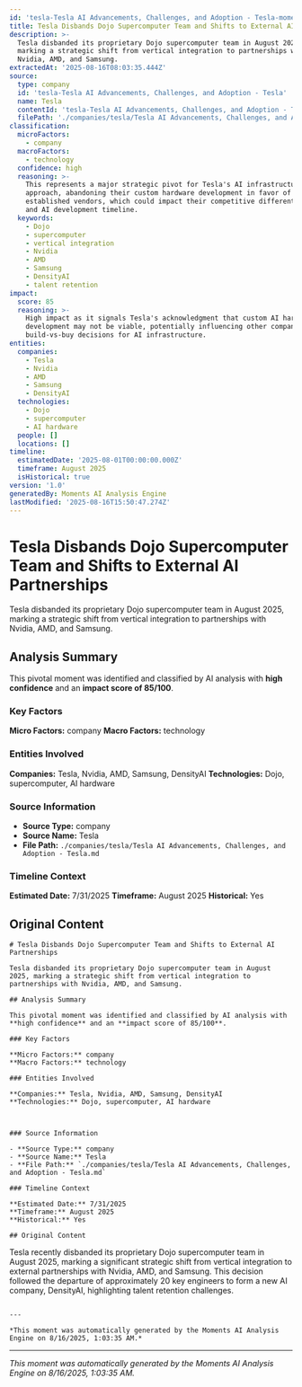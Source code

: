 ```yaml
---
id: 'tesla-Tesla AI Advancements, Challenges, and Adoption - Tesla-moment-1'
title: Tesla Disbands Dojo Supercomputer Team and Shifts to External AI Partnerships
description: >-
  Tesla disbanded its proprietary Dojo supercomputer team in August 2025,
  marking a strategic shift from vertical integration to partnerships with
  Nvidia, AMD, and Samsung.
extractedAt: '2025-08-16T08:03:35.444Z'
source:
  type: company
  id: 'tesla-Tesla AI Advancements, Challenges, and Adoption - Tesla'
  name: Tesla
  contentId: 'tesla-Tesla AI Advancements, Challenges, and Adoption - Tesla'
  filePath: './companies/tesla/Tesla AI Advancements, Challenges, and Adoption - Tesla.md'
classification:
  microFactors:
    - company
  macroFactors:
    - technology
  confidence: high
  reasoning: >-
    This represents a major strategic pivot for Tesla's AI infrastructure
    approach, abandoning their custom hardware development in favor of
    established vendors, which could impact their competitive differentiation
    and AI development timeline.
  keywords:
    - Dojo
    - supercomputer
    - vertical integration
    - Nvidia
    - AMD
    - Samsung
    - DensityAI
    - talent retention
impact:
  score: 85
  reasoning: >-
    High impact as it signals Tesla's acknowledgment that custom AI hardware
    development may not be viable, potentially influencing other companies'
    build-vs-buy decisions for AI infrastructure.
entities:
  companies:
    - Tesla
    - Nvidia
    - AMD
    - Samsung
    - DensityAI
  technologies:
    - Dojo
    - supercomputer
    - AI hardware
  people: []
  locations: []
timeline:
  estimatedDate: '2025-08-01T00:00:00.000Z'
  timeframe: August 2025
  isHistorical: true
version: '1.0'
generatedBy: Moments AI Analysis Engine
lastModified: '2025-08-16T15:50:47.274Z'
---
```

# Tesla Disbands Dojo Supercomputer Team and Shifts to External AI Partnerships

Tesla disbanded its proprietary Dojo supercomputer team in August 2025, marking a strategic shift from vertical integration to partnerships with Nvidia, AMD, and Samsung.

## Analysis Summary

This pivotal moment was identified and classified by AI analysis with **high confidence** and an **impact score of 85/100**.

### Key Factors

**Micro Factors:** company
**Macro Factors:** technology

### Entities Involved

**Companies:** Tesla, Nvidia, AMD, Samsung, DensityAI
**Technologies:** Dojo, supercomputer, AI hardware



### Source Information

- **Source Type:** company
- **Source Name:** Tesla
- **File Path:** `./companies/tesla/Tesla AI Advancements, Challenges, and Adoption - Tesla.md`

### Timeline Context

**Estimated Date:** 7/31/2025
**Timeframe:** August 2025
**Historical:** Yes

## Original Content

```
# Tesla Disbands Dojo Supercomputer Team and Shifts to External AI Partnerships

Tesla disbanded its proprietary Dojo supercomputer team in August 2025, marking a strategic shift from vertical integration to partnerships with Nvidia, AMD, and Samsung.

## Analysis Summary

This pivotal moment was identified and classified by AI analysis with **high confidence** and an **impact score of 85/100**.

### Key Factors

**Micro Factors:** company
**Macro Factors:** technology

### Entities Involved

**Companies:** Tesla, Nvidia, AMD, Samsung, DensityAI
**Technologies:** Dojo, supercomputer, AI hardware



### Source Information

- **Source Type:** company
- **Source Name:** Tesla
- **File Path:** `./companies/tesla/Tesla AI Advancements, Challenges, and Adoption - Tesla.md`

### Timeline Context

**Estimated Date:** 7/31/2025
**Timeframe:** August 2025
**Historical:** Yes

## Original Content

```
Tesla recently disbanded its proprietary Dojo supercomputer team in August 2025, marking a significant strategic shift from vertical integration to external partnerships with Nvidia, AMD, and Samsung. This decision followed the departure of approximately 20 key engineers to form a new AI company, DensityAI, highlighting talent retention challenges.
```

---

*This moment was automatically generated by the Moments AI Analysis Engine on 8/16/2025, 1:03:35 AM.*

```

---

*This moment was automatically generated by the Moments AI Analysis Engine on 8/16/2025, 1:03:35 AM.*
